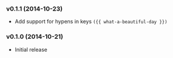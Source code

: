 ### v0.1.1 (2014-10-23)

* Add support for hypens in keys `({{ what-a-beautiful-day }})`

### v0.1.0 (2014-10-21)

* Initial release
